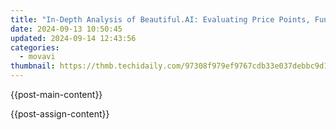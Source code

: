 ```yaml
---
title: "In-Depth Analysis of Beautiful.AI: Evaluating Price Points, Functionality, & Similar Software Options"
date: 2024-09-13 10:50:45
updated: 2024-09-14 12:43:56
categories:
  - movavi
thumbnail: https://thmb.techidaily.com/97308f979ef9767cdb33e037debbc9d1c528c201fc8946139de7109bd3d44499.jpg
---
```


{{post-main-content}}

<ins class="adsbygoogle"
     style="display:block"
     data-ad-format="autorelaxed"
     data-ad-client="ca-pub-7571918770474297"
     data-ad-slot="1223367746"></ins>

{{post-assign-content}}

<ins class="adsbygoogle"
     style="display:block"
     data-ad-client="ca-pub-7571918770474297"
     data-ad-slot="8358498916"
     data-ad-format="auto"
     data-full-width-responsive="true"></ins>
